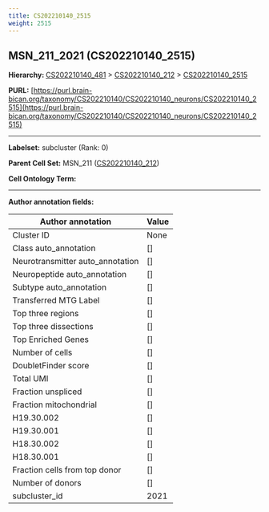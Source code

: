 ```yaml
---
title: CS202210140_2515
weight: 2515
---
```

## MSN_211_2021 (CS202210140_2515)
<b>Hierarchy: </b>
[CS202210140_481](../CS202210140_481) >
[CS202210140_212](../CS202210140_212) >
[CS202210140_2515](../CS202210140_2515)

**PURL:** [https://purl.brain-bican.org/taxonomy/CS202210140/CS202210140_neurons/CS202210140_2515](https://purl.brain-bican.org/taxonomy/CS202210140/CS202210140_neurons/CS202210140_2515)

---


**Labelset:** subcluster (Rank: 0)

**Parent Cell Set:** MSN_211 ([CS202210140_212](../CS202210140_212))



**Cell Ontology Term:** 

[MARKER GENES.]: #


---

[TRANSFERRED ANNOTATIONS.]: #


[AUTHOR ANNOTATION FIELDS.]: #


**Author annotation fields:**

| Author annotation | Value |
|-------------------|-------|
|Cluster ID|None|
|Class auto_annotation|[]|
|Neurotransmitter auto_annotation|[]|
|Neuropeptide auto_annotation|[]|
|Subtype auto_annotation|[]|
|Transferred MTG Label|[]|
|Top three regions|[]|
|Top three dissections|[]|
|Top Enriched Genes|[]|
|Number of cells|[]|
|DoubletFinder score|[]|
|Total UMI|[]|
|Fraction unspliced|[]|
|Fraction mitochondrial|[]|
|H19.30.002|[]|
|H19.30.001|[]|
|H18.30.002|[]|
|H18.30.001|[]|
|Fraction cells from top donor|[]|
|Number of donors|[]|
|subcluster_id|2021|
